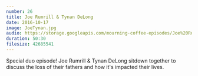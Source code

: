 ```yaml
---
number: 26
title: Joe Rumrill & Tynan DeLong
date: 2016-10-17
image: JoeTynan.jpg
audio: https://storage.googleapis.com/mourning-coffee-episodes/Joe%20Rumrill%20%26%20Tynan%20Delong.mp3
duration: 50:30
filesize: 42685541
---
```


Special duo episode! Joe Rumrill & Tynan DeLong 
sitdown together to discuss the loss of their fathers and how it's impacted their lives.
